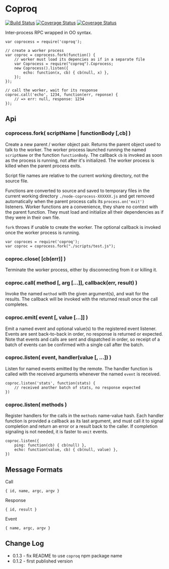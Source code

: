 Coproq
=========
[![Build Status](https://api.travis-ci.com/andrasq/node-coprocess.svg?branch=master)](https://travis-ci.com/github/andrasq/node-coprocess?branch=master)
[![Coverage Status](https://codecov.io/github/andrasq/node-coprocess/coverage.svg?branch=master)](https://codecov.io/github/andrasq/node-coprocess?branch=master)
[![Coverage Status](https://coveralls.io/repos/github/andrasq/node-coprocess/badge.svg?branch=master)](https://coveralls.io/github/andrasq/node-coprocess?branch=master)


Inter-process RPC wrapped in OO syntax.

    var coprocess = require('coproq');

    // create a worker process
    var coproc = coprocess.fork(function() {
        // worker must load its depencies as if in a separate file
        var Coprocess = require("coproq").Coprocess;
        new Coprocess().listen({
            echo: function(x, cb) { cb(null, x) },
        });
    });

    // call the worker, wait for its response
    coproc.call('echo', 1234, function(err, reponse) {
        // => err: null, response: 1234
    });

Api
----------------

### coprocess.fork( scriptName | functionBody [,cb] )

Create a new parent / worker object pair.  Returns the parent object used to talk to the
worker.  The worker process launched running the named `scriptName` or the function
`functionBody`.  The callback `cb` is invoked as soon as the process is running, not
after it's initialized.  The worker process is killed when the parent process exits.

Script file names are relative to the current working directory, not the source file.

Functions are converted to source and saved to temporary files in the current working directory
`./node-coprocess-XXXXXX.js` and get removed automatically when the parent process calls its
`process.on('exit')` listeners.  Worker functions are a convenience, they share no context
with the parent function.  They must load and initialize all their dependencies as if they
were in their own file.

`fork` throws if unable to create the worker.  The optional callback is invoked once the
worker process is running.

    var coproces = require('coproq');
    var coproc = coprocess.fork("./scripts/test.js");

### coproc.close( [cb(err)] )

Terminate the worker process, either by disconnecting from it or killing it.

### coproc.call( method [, arg [...]], callback(err, result) )

Invoke the named `method` with the given argument(s), and wait for the results.
The callback will be invoked with the returned result once the call completes.

### coproc.emit( event [, value [...]] )

Emit a named event and optional value(s) to the registered event listener.  Events are sent
back-to-back in order, no response is returned or expected.  Note that events and calls are
sent and dispatched in order, so receipt of a batch of events can be confirmed with a single
call after the batch.

### coproc.listen( event, handler(value [, ...]) )

Listen for named events emitted by the remote.  The handler function is called
with the received arguments whenever the named `event` is received.

    coproc.listen('stats', function(stats) {
        // received another batch of stats, no response expected
    })

### coproc.listen( methods )

Register handlers for the calls in the `methods` name-value hash.  Each handler function is
provided a callback as its last argument, and must call it to signal completion and return
an error or a result back to the caller.  If completion signaling is not needed, it is
faster to `emit` events.

    coproc.listen({
        ping: function(cb) { cb(null) },
        echo: function(value, cb) { cb(null, value) },
    })


Message Formats
----------------

Call

    { id, name, argc, argv }

Response

    { id, result }

Event

    { name, argc, argv }


Change Log
----------------

- 0.1.3 - fix README to use `coproq` npm package name
- 0.1.2 - first published version
